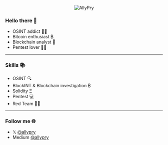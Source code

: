 <p align="center">
  <img src="https://drive.google.com/uc?export=view&id=17W2FhwxswqWoTyWePo33uc4YDGENThFv" alt="AllyPry"/>
</p>

### Hello there 👋

- OSINT addict 🕵️‍♂️
- Bitcoin enthusiast ₿
- Blockchain analyst 🔗
- Pentest lover 🐱‍💻

---

### Skills 📚

- OSINT 🔍
- BlockINT & Blockchain investigation ₿
- Solidity Ξ
- Pentest 💻
- Red Team 🥷🏻

---

### Follow me 🌐

- 𝕏 [@allypry](https://x.com/allypry)
- Medium [@allypry](https://medium.com/@allypry)

<!--
**AllyPry/AllyPry** is a ✨ _special_ ✨ repository because its `README.md` (this file) appears on your GitHub profile.

Here are some ideas to get you started:

- 🌱 I’m currently learning Python
- 🤔 I’m looking for help with ...
- 💬 Ask me about ...
- 📫 How to reach me: ...
-->
